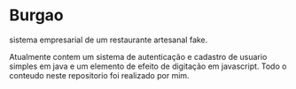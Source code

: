 # Burgao
sistema empresarial de um restaurante artesanal fake.

Atualmente contem um sistema de autenticação e cadastro de usuario simples em java e um elemento de efeito de digitação em javascript.
Todo o conteudo neste repositorio foi realizado por mim.
